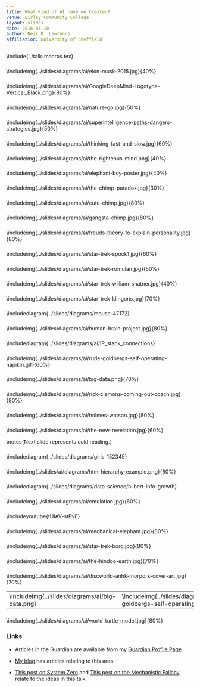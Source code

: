 ```yaml
---
title: What Kind of AI have we Created?
venue: Birley Community College
layout: slides
date: 2016-03-10
author: Neil D. Lawrence
affiliation: University of Sheffield
---
```


\include{../talk-macros.tex}

###

\includeimg{../slides/diagrams/ai/elon-musk-2015.jpg}{40%}

###

\includeimg{../slides/diagrams/ai/GoogleDeepMind-Logotype-Vertical_Black.png}{80%}

###

\includeimg{../slides/diagrams/ai/nature-go.jpg}{50%}

###

\includeimg{../slides/diagrams/ai/superintelligence-paths-dangers-strategies.jpg}{50%}

###

\includeimg{../slides/diagrams/ai/thinking-fast-and-slow.jpg}{60%}

###

\includeimg{../slides/diagrams/ai/the-righteous-mind.png}{40%}

###

\includeimg{../slides/diagrams/ai/elephant-boy-poster.jpg}{40%}


###

\includeimg{../slides/diagrams/ai/the-chimp-paradox.jpg}{30%}

###

\includeimg{../slides/diagrams/ai/cute-chimp.jpg}{80%}

###

\includeimg{../slides/diagrams/ai/gangsta-chimp.jpg}{80%}

###

\includeimg{../slides/diagrams/ai/freuds-theory-to-explain-personality.jpg}{80%}

###

\includeimg{../slides/diagrams/ai/star-trek-spock1.jpg}{60%}

###

\includeimg{../slides/diagrams/ai/star-trek-romulan.jpg}{50%}

###

\includeimg{../slides/diagrams/ai/star-trek-william-shatner.jpg}{40%}

###

\includeimg{../slides/diagrams/ai/star-trek-klingons.jpg}{70%}

###

\includediagram{../slides/diagrams/mouse-47172}

###

\includeimg{../slides/diagrams/ai/human-brain-project.jpg}{80%}

###

\includediagram{../slides/diagrams/ai/IP_stack_connections}

###

\includeimg{../slides/diagrams/ai/rude-goldbergs-self-operating-napikin.gif}{60%}

###

\includeimg{../slides/diagrams/ai/big-data.png}{70%}

###

\includeimg{../slides/diagrams/ai/rick-clemons-coming-out-coach.jpg}{80%}

###

\includeimg{../slides/diagrams/ai/holmes-watson.jpg}{80%}

###

\includeimg{../slides/diagrams/ai/the-new-revelation.jpg}{60%}

\notes{Next slide represents cold reading.}

### 

\includediagram{../slides/diagrams/girls-152345}

###

\includeimg{../slides/ai/diagrams/htm-hierarchy-example.png}{80%}

### 

\includediagram{../slides/diagrams/data-science/hilbert-info-growth}

###

\includeimg{../slides/diagrams/ai/emulation.jpg}{60%}

### 

\includeyoutube{tUlAV-stPvE}

###

\includeimg{../slides/diagrams/ai/mechanical-elephant.jpg}{80%}

###

\includeimg{../slides/diagrams/ai/star-trek-borg.jpg}{80%}

###

\includeimg{../slides/diagrams/ai/the-hindoo-earth.jpg}{70%}

###

\includeimg{../slides/diagrams/ai/discworld-anhk-morpork-cover-art.jpg}{70%}

<table border="0">
<tr><td>\includeimg{../slides/diagrams/ai/big-data.png}</td><td>\includeimg{../slides/diagrams/ai/rude-goldbergs-self-operating-napkin.gif}</td><td>\includeimg{../slides/diagrams/ai/discworld-anhk-morpork-cover-art.jpg}</td></tr>
</table>

###

\includeimg{../slides/diagrams/ai/world-turtle-model.jpg}{80%}

### Links

* Articles in the Guardian are available from my [Guardian Profile Page](http://www.theguardian.com/profile/neil-lawrence)

* [My blog](http://inverseprobability.com/blog.html) has articles relating to this area.

* [This post on System Zero](http://inverseprobability.com/2015/12/04/what-kind-of-ai/) and [This post on the Mechanistic Fallacy](http://inverseprobability.com/2015/11/09/artificial-stupidity/) relate to the ideas in this talk.
